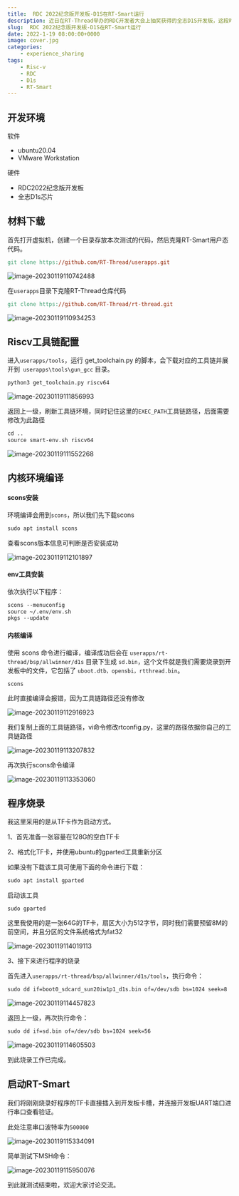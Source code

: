 ```yaml
---
title:  RDC 2022纪念版开发板-D1S在RT-Smart运行
description: 近日在RT-Thread举办的RDC开发者大会上抽奖获得的全志D1S开发板，这段时间也是借此来简单做个小测试。
slug:  RDC 2022纪念版开发板-D1S在RT-Smart运行
date: 2022-1-19 08:00:00+0000
image: cover.jpg
categories:
    - experience_sharing
tags:
    - Risc-v
    - RDC
    - D1s
    - RT-Smart
---
```


## 开发环境

软件

* ubuntu20.04
* VMware Workstation

硬件

* RDC2022纪念版开发板
* 全志D1s芯片

## 材料下载

首先打开虚拟机，创建一个目录存放本次测试的代码，然后克隆RT-Smart用户态代码。

```makefile
git clone https://github.com/RT-Thread/userapps.git
```

![image-20230119110742488](https://raw.githubusercontent.com/kurisaW/picbed/main/img/202301191107894.png)

在`userapps`目录下克隆RT-Thread仓库代码

```makefile
git clone https://github.com/RT-Thread/rt-thread.git
```

![image-20230119110934253](https://raw.githubusercontent.com/kurisaW/picbed/main/img/202301191109402.png)

## Riscv工具链配置

进入`userapps/tools`，运行 get_toolchain.py 的脚本，会下载对应的工具链并展开到` userapps\tools\gun_gcc` 目录。

```makefile
python3 get_toolchain.py riscv64
```

![image-20230119111856993](https://raw.githubusercontent.com/kurisaW/picbed/main/img/202301191118227.png)

返回上一级，刷新工具链环境，同时记住这里的`EXEC_PATH`工具链路径，后面需要修改为此路径

```makefile
cd ..
source smart-env.sh riscv64
```

![image-20230119111552268](https://raw.githubusercontent.com/kurisaW/picbed/main/img/202301191115786.png)

## 内核环境编译

#### scons安装

环境编译会用到`scons`，所以我们先下载scons

```makefile
sudo apt install scons
```

查看scons版本信息可判断是否安装成功

![image-20230119112101897](https://raw.githubusercontent.com/kurisaW/picbed/main/img/202301191121945.png)

#### env工具安装

依次执行以下程序：

```makefile
scons --menuconfig
source ~/.env/env.sh
pkgs --update
```

#### 内核编译

使用 scons 命令进行编译，编译成功后会在 `userapps/rt-thread/bsp/allwinner/d1s` 目录下生成 `sd.bin`，这个文件就是我们需要烧录到开发板中的文件，它包括了 `uboot.dtb，opensbi，rtthread.bin`。

```
scons
```

此时直接编译会报错，因为工具链路径还没有修改

![image-20230119112916923](https://raw.githubusercontent.com/kurisaW/picbed/main/img/202301191129532.png)

我们复制上面的工具链路径，vi命令修改rtconfig.py，这里的路径依据你自己的工具链路径

![image-20230119113207832](https://raw.githubusercontent.com/kurisaW/picbed/main/img/202301191132933.png)

再次执行scons命令编译

![image-20230119113353060](https://raw.githubusercontent.com/kurisaW/picbed/main/img/202301191133159.png)

## 程序烧录

我这里采用的是从TF卡作为启动方式。

1、首先准备一张容量在128G的空白TF卡

2、格式化TF卡，并使用ubuntu的gparted工具重新分区

如果没有下载该工具可使用下面的命令进行下载：

```c
sudo apt install gparted
```

启动该工具

```
sudo gparted
```

这里我使用的是一张64G的TF卡，扇区大小为512字节，同时我们需要预留8M的前空间，并且分区的文件系统格式为fat32

![image-20230119114019113](https://raw.githubusercontent.com/kurisaW/picbed/main/img/202301191140208.png)

3、接下来进行程序的烧录

首先进入`userapps/rt-thread/bsp/allwinner/d1s/tools`，执行命令：

```makefile
sudo dd if=boot0_sdcard_sun20iw1p1_d1s.bin of=/dev/sdb bs=1024 seek=8
```

![image-20230119114457823](https://raw.githubusercontent.com/kurisaW/picbed/main/img/202301191144935.png)

返回上一级，再次执行命令：

```makefile
sudo dd if=sd.bin of=/dev/sdb bs=1024 seek=56
```

![image-20230119114605503](https://raw.githubusercontent.com/kurisaW/picbed/main/img/202301191146686.png)

到此烧录工作已完成。

## 启动RT-Smart

我们将刚刚烧录好程序的TF卡直接插入到开发板卡槽，并连接开发板UART端口进行串口查看验证。

此处注意串口波特率为`500000`

![image-20230119115334091](https://raw.githubusercontent.com/kurisaW/picbed/main/img/202301191153203.png)

简单测试下MSH命令：

![image-20230119115950076](https://raw.githubusercontent.com/kurisaW/picbed/main/img/202301191159278.png)

到此就测试结束啦，欢迎大家讨论交流。
